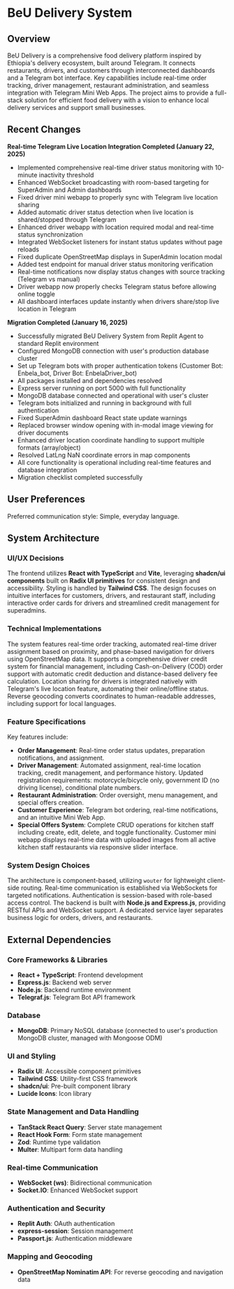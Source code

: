 # BeU Delivery System

## Overview
BeU Delivery is a comprehensive food delivery platform inspired by Ethiopia's delivery ecosystem, built around Telegram. It connects restaurants, drivers, and customers through interconnected dashboards and a Telegram bot interface. Key capabilities include real-time order tracking, driver management, restaurant administration, and seamless integration with Telegram Mini Web Apps. The project aims to provide a full-stack solution for efficient food delivery with a vision to enhance local delivery services and support small businesses.

## Recent Changes
**Real-time Telegram Live Location Integration Completed (January 22, 2025)**
- Implemented comprehensive real-time driver status monitoring with 10-minute inactivity threshold
- Enhanced WebSocket broadcasting with room-based targeting for SuperAdmin and Admin dashboards
- Fixed driver mini webapp to properly sync with Telegram live location sharing
- Added automatic driver status detection when live location is shared/stopped through Telegram
- Enhanced driver webapp with location required modal and real-time status synchronization
- Integrated WebSocket listeners for instant status updates without page reloads
- Fixed duplicate OpenStreetMap displays in SuperAdmin location modal
- Added test endpoint for manual driver status monitoring verification
- Real-time notifications now display status changes with source tracking (Telegram vs manual)
- Driver webapp now properly checks Telegram status before allowing online toggle
- All dashboard interfaces update instantly when drivers share/stop live location in Telegram

**Migration Completed (January 16, 2025)**
- Successfully migrated BeU Delivery System from Replit Agent to standard Replit environment
- Configured MongoDB connection with user's production database cluster
- Set up Telegram bots with proper authentication tokens (Customer Bot: Enbela_bot, Driver Bot: EnbelaDriver_bot)
- All packages installed and dependencies resolved
- Express server running on port 5000 with full functionality
- MongoDB database connected and operational with user's cluster
- Telegram bots initialized and running in background with full authentication
- Fixed SuperAdmin dashboard React state update warnings
- Replaced browser window opening with in-modal image viewing for driver documents
- Enhanced driver location coordinate handling to support multiple formats (array/object)
- Resolved LatLng NaN coordinate errors in map components
- All core functionality is operational including real-time features and database integration
- Migration checklist completed successfully

## User Preferences
Preferred communication style: Simple, everyday language.

## System Architecture

### UI/UX Decisions
The frontend utilizes **React with TypeScript** and **Vite**, leveraging **shadcn/ui components** built on **Radix UI primitives** for consistent design and accessibility. Styling is handled by **Tailwind CSS**. The design focuses on intuitive interfaces for customers, drivers, and restaurant staff, including interactive order cards for drivers and streamlined credit management for superadmins.

### Technical Implementations
The system features real-time order tracking, automated real-time driver assignment based on proximity, and phase-based navigation for drivers using OpenStreetMap data. It supports a comprehensive driver credit system for financial management, including Cash-on-Delivery (COD) order support with automatic credit deduction and distance-based delivery fee calculation. Location sharing for drivers is integrated natively with Telegram's live location feature, automating their online/offline status. Reverse geocoding converts coordinates to human-readable addresses, including support for local languages.

### Feature Specifications
Key features include:
- **Order Management**: Real-time order status updates, preparation notifications, and assignment.
- **Driver Management**: Automated assignment, real-time location tracking, credit management, and performance history. Updated registration requirements: motorcycle/bicycle only, government ID (no driving license), conditional plate numbers.
- **Restaurant Administration**: Order oversight, menu management, and special offers creation.
- **Customer Experience**: Telegram bot ordering, real-time notifications, and an intuitive Mini Web App.
- **Special Offers System**: Complete CRUD operations for kitchen staff including create, edit, delete, and toggle functionality. Customer mini webapp displays real-time data with uploaded images from all active kitchen staff restaurants via responsive slider interface.

### System Design Choices
The architecture is component-based, utilizing `wouter` for lightweight client-side routing. Real-time communication is established via WebSockets for targeted notifications. Authentication is session-based with role-based access control. The backend is built with **Node.js and Express.js**, providing RESTful APIs and WebSocket support. A dedicated service layer separates business logic for orders, drivers, and restaurants.

## External Dependencies

### Core Frameworks & Libraries
- **React + TypeScript**: Frontend development
- **Express.js**: Backend web server
- **Node.js**: Backend runtime environment
- **Telegraf.js**: Telegram Bot API framework

### Database
- **MongoDB**: Primary NoSQL database (connected to user's production MongoDB cluster, managed with Mongoose ODM)

### UI and Styling
- **Radix UI**: Accessible component primitives
- **Tailwind CSS**: Utility-first CSS framework
- **shadcn/ui**: Pre-built component library
- **Lucide Icons**: Icon library

### State Management and Data Handling
- **TanStack React Query**: Server state management
- **React Hook Form**: Form state management
- **Zod**: Runtime type validation
- **Multer**: Multipart form data handling

### Real-time Communication
- **WebSocket (ws)**: Bidirectional communication
- **Socket.IO**: Enhanced WebSocket support

### Authentication and Security
- **Replit Auth**: OAuth authentication
- **express-session**: Session management
- **Passport.js**: Authentication middleware

### Mapping and Geocoding
- **OpenStreetMap Nominatim API**: For reverse geocoding and navigation data